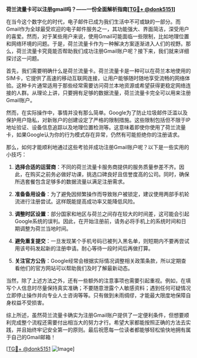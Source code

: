 **荷兰流量卡可以注册gmail吗？——一份全面解析指南[[TG💪+ @donk5151](https://t.me/s/donk5151)]**

在当今这个数字化的时代，电子邮件已成为我们生活中不可或缺的一部分。而Gmail作为全球最受欢迎的电子邮件服务之一，其功能强大、界面简洁，深受用户的喜爱。然而，对于某些用户来说，使用Gmail可能面临一些限制，比如地理位置和网络环境的问题。于是，荷兰流量卡作为一种解决方案逐渐进入人们的视野。那么，荷兰流量卡究竟能否帮助我们成功注册Gmail账户呢？接下来，我们就来详细探讨这一问题。

首先，我们需要明确什么是荷兰流量卡。荷兰流量卡是一种可以在荷兰本地使用的SIM卡，它提供了高速的移动互联网连接，让用户能够随时随地享受流畅的网络体验。这种卡片通常适用于那些经常需要访问荷兰本地资源或希望获得更稳定网络连接的人群。从理论上讲，只要拥有足够的数据流量，荷兰流量卡完全可以用来注册Gmail账户。

然而，在实际操作中，事情并没有那么简单。Google为了防止垃圾邮件泛滥以及保护用户隐私，对新账户的创建设定了严格的限制措施。这些限制包括但不限于IP地址验证、设备信息追踪以及地理位置检测等。这意味着即使你使用了荷兰流量卡，如果Google认为你的行为模式存在异常，仍然有可能拒绝你的注册请求。

那么，如何才能顺利地通过这些考验并成功注册Gmail账户呢？以下是一些实用的小技巧：

1. **选择合适的运营商**：不同的荷兰流量卡服务商提供的服务质量参差不齐。因此，在购买之前务必做好功课，挑选口碑良好且信誉度高的公司。同时，确保所选套餐包含足够多的数据流量以满足注册需求。

2. **准备备用设备**：为了避免因频繁操作而导致账户被锁定，建议使用两部手机轮流进行注册尝试。这样既能提高成功率又能降低风险。

3. **调整时区设置**：部分国家和地区与荷兰之间存在较大的时间差，这可能会引起Google系统的误判。因此，在开始注册前，请务必将手机上的系统时间和日期调整为荷兰当地时间。

4. **避免重复提交**：一旦发现某个手机号码已被列入黑名单，则短期内不要再尝试用该号码发起新的注册申请。耐心等待一段时间后再做打算。

5. **关注官方公告**：Google经常会根据实际情况调整相关政策条款，所以定期查看他们的官方网站可以帮助我们及时了解最新动态。

当然，除了上述方法之外，还有一些额外的注意事项也需要引起重视。例如，在填写个人信息时尽量保持真实准确；不要随意泄露个人敏感资料；遇到任何可疑情况立即停止操作并向专业人士咨询等等。只有做到未雨绸缪，才能最大限度地保障自身权益不受损害。

综上所述，虽然荷兰流量卡确实为注册Gmail账户提供了一定便利条件，但想要顺利完成整个流程还需要付出相当大的努力才行。希望大家都能按照正确的方法去实践，并且始终牢记安全第一的原则。最后祝愿每一位读者都能够轻松愉快地拥有属于自己的Gmail邮箱！

[[TG💪+ @donk5151](https://t.me/s/donk5151) ![Image](https://i.postimg.cc/rwNCRYN7/Snipaste-2025-04-30-17-27-05.png)]